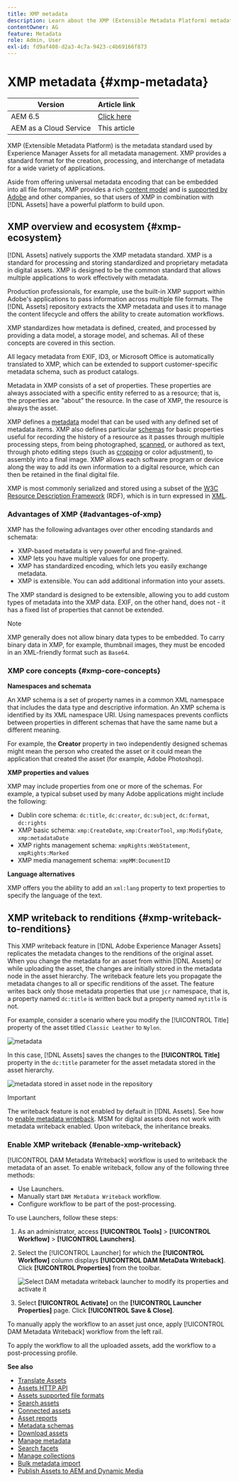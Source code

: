 ```yaml
---
title: XMP metadata
description: Learn about the XMP (Extensible Metadata Platform) metadata standard for metadata management. It is used by Experience Manager as a standardized format for creation, processing, and interchange of metadata.
contentOwner: AG
feature: Metadata
role: Admin, User
exl-id: fd9af408-d2a3-4c7a-9423-c4b69166f873
---
```

# XMP metadata {#xmp-metadata}

| Version | Article link |
| -------- | ---------------------------- |
| AEM 6.5  |    [Click here](https://experienceleague.adobe.com/docs/experience-manager-65/assets/administer/xmp-writeback.html)                  |
| AEM as a Cloud Service     | This article         |

XMP (Extensible Metadata Platform) is the metadata standard used by Experience Manager Assets for all metadata management. XMP provides a standard format for the creation, processing, and interchange of metadata for a wide variety of applications.

Aside from offering universal metadata encoding that can be embedded into all file formats, XMP provides a rich [content model](#xmp-core-concepts) and is [supported by Adobe](#advantages-of-xmp) and other companies, so that users of XMP in combination with [!DNL Assets] have a powerful platform to build upon.

## XMP overview and ecosystem {#xmp-ecosystem}

[!DNL Assets] natively supports the XMP metadata standard. XMP is a standard for processing and storing standardized and proprietary metadata in digital assets. XMP is designed to be the common standard that allows multiple applications to work effectively with metadata.

Production professionals, for example, use the built-in XMP support within Adobe's applications to pass information across multiple file formats. The [!DNL Assets] repository extracts the XMP metadata and uses it to manage the content lifecycle and offers the ability to create automation workflows.

XMP standardizes how metadata is defined, created, and processed by providing a data model, a storage model, and schemas. All of these concepts are covered in this section.

All legacy metadata from EXIF, ID3, or Microsoft Office is automatically translated to XMP, which can be extended to support customer-specific metadata schema, such as product catalogs.

Metadata in XMP consists of a set of properties. These properties are always associated with a specific entity referred to as a resource; that is, the properties are "about" the resource. In the case of XMP, the resource is always the asset.

XMP defines a [metadata](https://en.wikipedia.org/wiki/Metadata) model that can be used with any defined set of metadata items. XMP also defines particular [schemas](https://en.wikipedia.org/wiki/XML_schema) for basic properties useful for recording the history of a resource as it passes through multiple processing steps, from being photographed, [scanned](https://en.wikipedia.org/wiki/Image_scanner), or authored as text, through photo editing steps (such as [cropping](https://en.wikipedia.org/wiki/Cropping_%28image%29) or color adjustment), to assembly into a final image. XMP allows each software program or device along the way to add its own information to a digital resource, which can then be retained in the final digital file.

XMP is most commonly serialized and stored using a subset of the [W3C](https://en.wikipedia.org/wiki/World_Wide_Web_Consortium) [Resource Description Framework](https://en.wikipedia.org/wiki/Resource_Description_Framework) (RDF), which is in turn expressed in [XML](https://en.wikipedia.org/wiki/XML).

### Advantages of XMP {#advantages-of-xmp}

XMP has the following advantages over other encoding standards and schemata:

* XMP-based metadata is very powerful and fine-grained.
* XMP lets you have multiple values for one property.
* XMP has standardized encoding, which lets you easily exchange metadata.
* XMP is extensible. You can add additional information into your assets.

The XMP standard is designed to be extensible, allowing you to add custom types of metadata into the XMP data. EXIF, on the other hand, does not - it has a fixed list of properties that cannot be extended.

>[!NOTE]
>
>XMP generally does not allow binary data types to be embedded. To carry binary data in XMP, for example, thumbnail images, they must be encoded in an XML-friendly format such as `Base64`.

### XMP core concepts {#xmp-core-concepts}

**Namespaces and schemata** 

An XMP schema is a set of property names in a common XML namespace that includes
the data type and descriptive information. An XMP schema is identified by its XML namespace URI. Using namespaces prevents conflicts between properties in different schemas that have the same name but a different meaning.

For example, the **Creator** property in two independently designed schemas might mean the person who created the asset or it could mean the application that created the asset (for example, Adobe Photoshop).

**XMP properties and values**

XMP may include properties from one or more of the schemas. For example, a typical subset used by many Adobe applications might include the following:

* Dublin core schema: `dc:title`, `dc:creator`, `dc:subject`, `dc:format`, `dc:rights`
* XMP basic schema: `xmp:CreateDate`, `xmp:CreatorTool`, `xmp:ModifyDate`, `xmp:metadataDate`
* XMP rights management schema: `xmpRights:WebStatement`, `xmpRights:Marked`
* XMP media management schema: `xmpMM:DocumentID`

**Language alternatives**

XMP offers you the ability to add an `xml:lang` property to text properties to specify the language of the text.

## XMP writeback to renditions {#xmp-writeback-to-renditions}

This XMP writeback feature in [!DNL Adobe Experience Manager Assets] replicates the metadata changes to the renditions of the original asset. 
When you change the metadata for an asset from within [!DNL Assets] or while uploading the asset, the changes are initially stored in the metadata node in the asset hierarchy. The writeback feature lets you propagate the metadata changes to all or specific renditions of the asset. The feature writes back only those metadata properties that use `jcr` namespace, that is, a property named `dc:title` is written back but a property named `mytitle` is not.

For example, consider a scenario where you modify the [!UICONTROL Title] property of the asset titled `Classic Leather` to `Nylon`.

![metadata](assets/metadata.png)

In this case, [!DNL Assets] saves the changes to the **[!UICONTROL Title]** property in the `dc:title` parameter for the asset metadata stored in the asset hierarchy.

![metadata stored in asset node in the repository](assets/metadata_stored.png)

>[!IMPORTANT]
>
>The writeback feature is not enabled by default in [!DNL Assets]. See how to [enable metadata writeback](#enable-xmp-writeback). MSM for digital assets does not work with metadata writeback enabled. Upon writeback, the inheritance breaks.

### Enable XMP writeback {#enable-xmp-writeback}

[!UICONTROL DAM Metadata Writeback] workflow is used to writeback the metadata of an asset. To enable writeback, follow any of the following three methods:

* Use Launchers.
* Manually start `DAM MetaData Writeback` workflow.
* Configure workflow to be part of the post-processing.

To use Launchers, follow these steps:

1. As an administrator, access **[!UICONTROL Tools]** > **[!UICONTROL Workflow]** > **[!UICONTROL Launchers]**.
1. Select the [!UICONTROL Launcher] for which the **[!UICONTROL Workflow]** column displays **[!UICONTROL DAM MetaData Writeback]**. Click **[!UICONTROL Properties]** from the toolbar.

   ![Select DAM metadata writeback launcher to modify its properties and activate it](assets/launcher-properties-metadata-writeback1.png)

1. Select **[!UICONTROL Activate]** on the **[!UICONTROL Launcher Properties]** page. Click **[!UICONTROL Save & Close]**.

To manually apply the workflow to an asset just once, apply [!UICONTROL DAM Metadata Writeback] workflow from the left rail.

To apply the workflow to all the uploaded assets, add the workflow to a post-processing profile.

<!-- Commenting for now. Need to document how to enable metadata writeback. See CQDOC-17254.

### Enable XMP writeback {#enable-xmp-writeback}

To enable the metadata changes to be propagated to the renditions of the asset when uploading it, modify the **[!UICONTROL Adobe CQ DAM Rendition Maker]** configuration in Configuration Manager.

1. To open Configuration Manager, access `https://[aem_server]:[port]/system/console/configMgr`.
1. Open the **[!UICONTROL Adobe CQ DAM Rendition Maker]** configuration.
1. Select the **[!UICONTROL Propagate XMP]** option, and then save the changes.

### Enable XMP write-back for specific renditions {#enable-xmp-writeback-for-specific-renditions}

To let the XMP write-back feature propagate metadata changes to select renditions, specify these renditions to the [!UICONTROL XMP Writeback Process] workflow step of DAM Metadata WriteBack workflow. By default, this step is configured with the original rendition.

For the XMP write-back feature to propagate metadata to the rendition thumbnails 140.100.png and 319.319.png, perform these steps.

1. Select the Experience Manager logo, and then navigate to **[!UICONTROL Tools]** &gt; **[!UICONTROL Workflow]** &gt; **[!UICONTROL Models]**.
1. From the Models page, open the **[!UICONTROL DAM Metadata Writeback]** workflow model.
1. In the **[!UICONTROL DAM Metadata Writeback]** properties page, open the **[!UICONTROL XMP Writeback Process]** step.
1. In the **[!UICONTROL Step Properties]** dialog box, select the **[!UICONTROL Process]** tab.
1. In the **[!UICONTROL Arguments]** box, add `rendition:cq5dam.thumbnail.140.100.png,rendition:cq5dam.thumbnail.319.319.png`, and then select **[!UICONTROL OK]**.

   ![step_properties](assets/step_properties.png)

1. Save the changes.
1. To regenerate the Pyramid TIFF (PTIFF) renditions for Dynamic Media images with the new attributes, add the **[!UICONTROL Dynamic Media Process Image Assets]** step to the DAM Metadata write-back workflow. PTIFF renditions are only created and stored locally in a Dynamic Media Hybrid implementation.

1. Save the workflow.

The metadata changes are propagated to the renditions renditions thumbnail.140.100.png and thumbnail.319.319.png of the asset, and not the others.
-->

**See also**

* [Translate Assets](translate-assets.md)
* [Assets HTTP API](mac-api-assets.md)
* [Assets supported file formats](file-format-support.md)
* [Search assets](search-assets.md)
* [Connected assets](use-assets-across-connected-assets-instances.md)
* [Asset reports](asset-reports.md)
* [Metadata schemas](metadata-schemas.md)
* [Download assets](download-assets-from-aem.md)
* [Manage metadata](manage-metadata.md)
* [Search facets](search-facets.md)
* [Manage collections](manage-collections.md)
* [Bulk metadata import](metadata-import-export.md)
* [Publish Assets to AEM and Dynamic Media](/help/assets/publish-assets-to-aem-and-dm.md)
